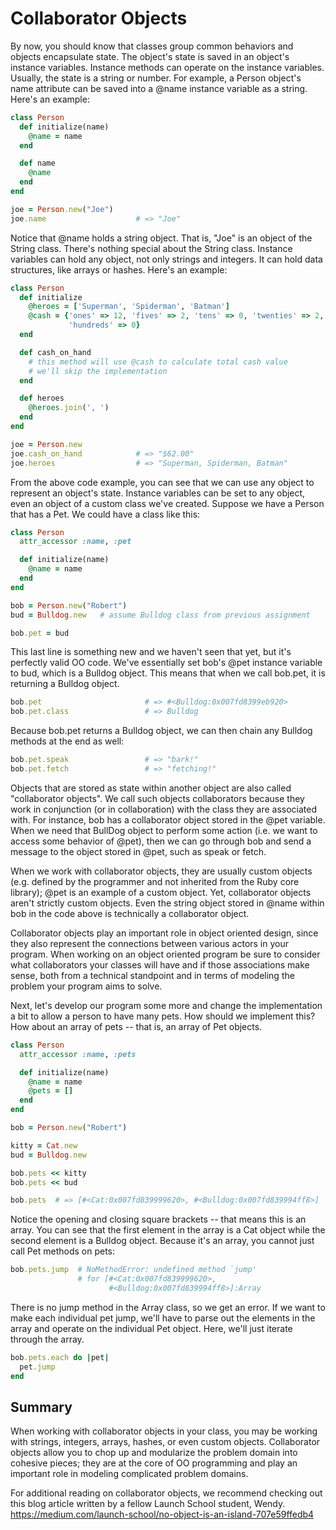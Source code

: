 # Collaborator Objects

By now, you should know that classes group common behaviors and objects
encapsulate state. The object's state is saved in an object's instance
variables. Instance methods can operate on the instance variables.
Usually, the state is a string or number. For example, a Person
object's name attribute can be saved into a @name instance variable
as a string. Here's an example:

```ruby
class Person
  def initialize(name)
    @name = name
  end

  def name
    @name
  end
end

joe = Person.new("Joe")
joe.name                    # => "Joe"
```

Notice that @name holds a string object. That is, "Joe" is an object
of the String class. There's nothing special about the String class.
Instance variables can hold any object, not only strings and integers.
It can hold data structures, like arrays or hashes. Here's an example:

```ruby
class Person
  def initialize
    @heroes = ['Superman', 'Spiderman', 'Batman']
    @cash = {'ones' => 12, 'fives' => 2, 'tens' => 0, 'twenties' => 2,
             'hundreds' => 0}
  end

  def cash_on_hand
    # this method will use @cash to calculate total cash value
    # we'll skip the implementation
  end

  def heroes
    @heroes.join(', ')
  end
end

joe = Person.new
joe.cash_on_hand            # => "$62.00"
joe.heroes                  # => "Superman, Spiderman, Batman"
```
From the above code example, you can see that we can use any object
to represent an object's state. Instance variables can be set to any
object, even an object of a custom class we've created. Suppose we
have a Person that has a Pet. We could have a class like this:

```ruby
class Person
  attr_accessor :name, :pet

  def initialize(name)
    @name = name
  end
end

bob = Person.new("Robert")
bud = Bulldog.new   # assume Bulldog class from previous assignment

bob.pet = bud
```
This last line is something new and we haven't seen that yet, but
it's perfectly valid OO code. We've essentially set bob's @pet instance
variable to bud, which is a Bulldog object. This means that when we
call bob.pet, it is returning a Bulldog object.

```ruby
bob.pet                       # => #<Bulldog:0x007fd8399eb920>
bob.pet.class                 # => Bulldog
```
Because bob.pet returns a Bulldog object, we can then chain any
Bulldog methods at the end as well:

```ruby
bob.pet.speak                 # => "bark!"
bob.pet.fetch                 # => "fetching!"
```

Objects that are stored as state within another object are also
called "collaborator objects". We call such objects collaborators
because they work in conjunction (or in collaboration) with the
class they are associated with. For instance, bob has a collaborator
object stored in the @pet variable. When we need that BullDog object
to perform some action (i.e. we want to access some behavior of @pet),
then we can go through bob and send a message to the object stored
in @pet, such as speak or fetch.

When we work with collaborator objects, they are usually custom
objects (e.g. defined by the programmer and not inherited from the
Ruby core library); @pet is an example of a custom object. Yet,
collaborator objects aren't strictly custom objects. Even the string
object stored in @name within bob in the code above is technically a
collaborator object.

Collaborator objects play an important role in object oriented design,
since they also represent the connections between various actors in your
program. When working on an object oriented program be sure to consider
what collaborators your classes will have and if those associations make
sense, both from a technical standpoint and in terms of modeling the
problem your program aims to solve.

Next, let's develop our program some more and change the implementation
a bit to allow a person to have many pets. How should we implement this?
How about an array of pets -- that is, an array of Pet objects.

```ruby
class Person
  attr_accessor :name, :pets

  def initialize(name)
    @name = name
    @pets = []
  end
end

bob = Person.new("Robert")

kitty = Cat.new
bud = Bulldog.new

bob.pets << kitty
bob.pets << bud

bob.pets  # => [#<Cat:0x007fd839999620>, #<Bulldog:0x007fd839994ff8>]
```
Notice the opening and closing square brackets -- that means this is an
array. You can see that the first element in the array is a Cat object
while the second element is a Bulldog object. Because it's an array,
you cannot just call Pet methods on pets:

```ruby
bob.pets.jump  # NoMethodError: undefined method `jump'
               # for [#<Cat:0x007fd839999620>,
                      #<Bulldog:0x007fd839994ff8>]:Array
```
There is no jump method in the Array class, so we get an error. If we
want to make each individual pet jump, we'll have to parse out the
elements in the array and operate on the individual Pet object. Here,
we'll just iterate through the array.

```ruby
bob.pets.each do |pet|
  pet.jump
end
```

## Summary

When working with collaborator objects in your class, you may be working
with strings, integers, arrays, hashes, or even custom objects.
Collaborator objects allow you to chop up and modularize the problem
domain into cohesive pieces; they are at the core of OO programming
and play an important role in modeling complicated problem domains.

For additional reading on collaborator objects, we recommend checking
out this blog article written by a fellow Launch School student, Wendy.
https://medium.com/launch-school/no-object-is-an-island-707e59ffedb4